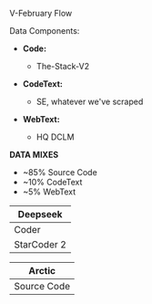 V-February Flow

Data Components:

- **Code:**
  - The-Stack-V2

- **CodeText:**
  - SE, whatever we've scraped

- **WebText:**
  - HQ DCLM

**DATA MIXES**

- ~85% Source Code
- ~10% CodeText
- ~5% WebText

| Deepseek      |
|---------------|
| Coder         |
| StarCoder 2   |

| Arctic        |
|---------------|
| Source Code   |